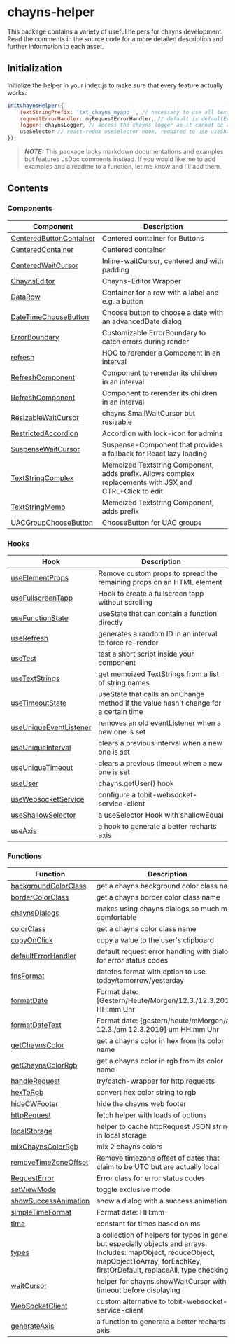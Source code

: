chayns-helper
===================
This package contains a variety of useful helpers for chayns development.
Read the comments in the source code for a more detailed description and further information to each asset.
## Initialization
Initialize the helper in your index.js to make sure that every feature actually works:
```javascript
initChaynsHelper({
    textStringPrefix: 'txt_chayns_myapp_', // necessary to use all textString helpers
    requestErrorHandler: myRequestErrorHandler, // default is defaultErrorHandler, used only by handleRequest
    logger: chaynsLogger, // access the chayns logger as it cannot be a dependency for this public package
    useSelector // react-redux useSelector hook, required to use useShallowSelector
});
```

> **_NOTE:_** This package lacks markdown documentations and examples but features JsDoc comments instead. If you would like me to add examples and a readme to a function, let me know and I'll add them.

## Contents
### Components
| Component                                                                | Description                 |
|--------------------------------------------------------------------------|-----------------------------|
| [CenteredButtonContainer](/src/components/containers/CenteredButtonContainer.jsx)| Centered container for Buttons |
| [CenteredContainer](/src/components/containers/CenteredContainer.jsx)| Centered container |
| [CenteredWaitCursor](/src/components/containers/CenteredWaitCursor.jsx)| Inline-waitCursor, centered and with padding |
| [ChaynsEditor](/src/components/chayns-editor/ChaynsEditor.jsx)| Chayns-Editor Wrapper |
| [DataRow](/src/components/containers/DataRow.jsx)| Container for a row with a label and e.g. a button |
| [DateTimeChooseButton](/src/components/buttons/DateTimeChooseButton.jsx)| Choose button to choose a date with an advancedDate dialog |
| [ErrorBoundary](/src/components/error-boundary/ErrorBoundary.jsx)| Customizable ErrorBoundary to catch errors during render |
| [refresh](/src/components/other/Refresh.jsx)| HOC to rerender a Component in an interval |
| [RefreshComponent](/src/components/other/RefreshComponent.jsx)| Component to rerender its children in an interval |
| [RefreshComponent](/src/components/other/RefreshComponent.jsx)| Component to rerender its children in an interval |
| [ResizableWaitCursor](/src/components/other/ResizableWaitCursor.jsx)| chayns SmallWaitCursor but resizable |
| [RestrictedAccordion](/src/components/restricted-accordion/RestrictedAccordion.jsx)| Accordion with lock-icon for admins |
| [SuspenseWaitCursor](/src/components/other/SuspenseWaitCursor.jsx)| Suspense-Component that provides a fallback for React lazy loading |
| [TextStringComplex](/src/textstring/TextStringMemo.jsx)| Memoized Textstring Component, adds prefix. Allows complex replacements with JSX and CTRL+Click to edit |
| [TextStringMemo](/src/textstring/TextStringMemo.jsx)| Memoized Textstring Component, adds prefix |
| [UACGroupChooseButton](/src/components/buttons/UACGroupChooseButton.jsx)| ChooseButton for UAC groups |

### Hooks
| Hook                                                                 | Description                   |
|----------------------------------------------------------------------|-------------------------------|
| [useElementProps](/src/hooks/useElementProps.js)| Remove custom props to spread the remaining props on an HTML element |
| [useFullscreenTapp](/src/hooks/useFullscreenTapp.js)| Hook to create a fullscreen tapp without scrolling |
| [useFunctionState](/src/hooks/useFunctionState.js)| useState that can contain a function directly |
| [useRefresh](/src/hooks/useRefresh.js)| generates a random ID in an interval to force re-render |
| [useTest](/src/hooks/useOnce.js)| test a short script inside your component |
| [useTextStrings](/src/textstring/TextStringMemo.jsx)| get memoized TextStrings from a list of string names |
| [useTimeoutState](/src/hooks/uniques/useTimeoutState.js)| useState that calls an onChange method if the value hasn't change for a certain time |
| [useUniqueEventListener](/src/hooks/uniques/useUniqueEventListener.js)| removes an old eventListener when a new one is set |
| [useUniqueInterval](/src/hooks/uniques/useUniqueInterval.js)| clears a previous interval when a new one is set |
| [useUniqueTimeout](/src/hooks/uniques/useUniqueTimeout.js)| clears a previous timeout when a new one is set |
| [useUser](/src/hooks/useUser.js)| chayns.getUser() hook |
| [useWebsocketService](/src/hooks/useWebsocketService.js)| configure a tobit-websocket-service-client |
| [useShallowSelector](/src/hooks/useShallowSelector.js)| a useSelector Hook with shallowEqual |
| [useAxis](/src/functions/recharts/useAxis.js)| a hook to generate a better recharts axis |


### Functions
| Function                                                                 | Description                   |
|----------------------------------------------------------------------|-------------------------------|
| [backgroundColorClass](/src/functions/chaynsColors.js)| get a chayns background color class name |
| [borderColorClass](/src/functions/chaynsColors.js)| get a chayns border color class name |
| [chaynsDialogs](/src/functions/chaynsDialogs.js)| makes using chayns dialogs so much more comfortable |
| [colorClass](/src/functions/chaynsColors.js)| get a chayns color class name |
| [copyOnClick](/src/functions/copy.js)| copy a value to the user's clipboard |
| [defaultErrorHandler](/src/functions/defaultErrorHandler.js)| default request error handling with dialogs for error status codes |
| [fnsFormat](/src/functions/timeHelper.js)| datefns format with option to use today/tomorrow/yesterday |
| [formatDate](/src/functions/timeHelper.js)| Format date: [Gestern/Heute/Morgen/12.3./12.3.2019], HH:mm Uhr |
| [formatDateText](/src/functions/timeHelper.js)| Format date: [gestern/heute/mMorgen/am 12.3./am 12.3.2019] um HH:mm Uhr |
| [getChaynsColor](/src/functions/chaynsColors.js)| get a chayns color in hex from its color name |
| [getChaynsColorRgb](/src/functions/chaynsColors.js)| get a chayns color in rgb from its color name |
| [handleRequest](/src/functions/httpRequest.js)| try/catch-wrapper for http requests |
| [hexToRgb](/src/functions/chaynsColors.js)| convert hex color string to rgb |
| [hideCWFooter](/src/functions/chaynsCalls/chaynsCalls.js)| hide the chayns web footer |
| [httpRequest](/src/functions/httpRequest.js)| fetch helper with loads of options |
| [localStorage](/src/other/localStorageHelper.js)| helper to cache httpRequest JSON strings in local storage |
| [mixChaynsColorRgb](/src/functions/chaynsColors.js)| mix 2 chayns colors |
| [removeTimeZoneOffset](/src/functions/timeHelper.js)| Remove timezone offset of dates that claim to be UTC but are actually local |
| [RequestError](/src/functions/httpRequest.js)| Error class for error status codes |
| [setViewMode](/src/functions/chaynsCalls/chaynsCalls.js)| toggle exclusive mode |
| [showSuccessAnimation](/src/functions/statusAnimations/showSuccessAnimation.js)| show a dialog with a success animation |
| [simpleTimeFormat](/src/functions/timeHelper.js)| Format date: HH:mm |
| [time](/src/functions/timeHelper.js)| constant for times based on ms |
| [types](/src/functions/types.js)| a collection of helpers for types in general but especially objects and arrays. Includes: mapObject, reduceObject, mapObjectToArray, forEachKey, firstOrDefault, replaceAll, type checking |
| [waitCursor](/src/functions/waitCursor.js)| helper for chayns.showWaitCursor with a timeout before displaying |
| [WebSocketClient](/src/other/webSocketClient.js)| custom alternative to tobit-websocket-service-client |
| [generateAxis](/src/functions/recharts/generateAxis.js)| a function to generate a better recharts axis |










